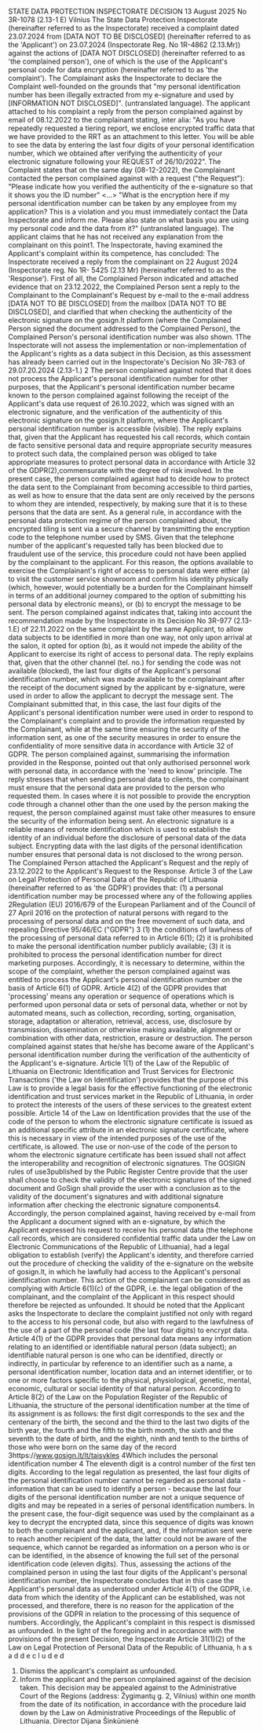 STATE DATA PROTECTION INSPECTORATE
DECISION
13 August 2025 No 3R-1078 (2.13-1 E) Vilnius
The State Data Protection Inspectorate (hereinafter referred to as the Inspectorate) received a
complaint dated 23.07.2024 from \[DATA NOT TO BE DISCLOSED\] (hereinafter referred to as the 'Applicant')
on 23.07.2024 (Inspectorate Reg. No 1R-4862 (2.13.Mr)) against the actions of \[DATA NOT DISCLOSED\]
(hereinafter referred to as 'the complained person'), one of which is the use of the Applicant's personal
code for data encryption (hereinafter referred to as 'the complaint').
The Complainant asks the Inspectorate to declare the Complaint well-founded on the grounds that
"my personal identification number has been illegally extracted from my e-signature and used by
\[INFORMATION NOT DISCLOSED\]". (untranslated language).
The applicant attached to his complaint a reply from the person complained against by email of
08.12.2022
to the complainant stating, inter alia:
"As you have repeatedly requested a tiering report, we enclose encrypted traffic data that we have
provided to the RRT as an attachment to this letter. You will be able to see the data by entering the last four
digits of your personal identification number, which we obtained after verifying the authenticity of your
electronic signature following your REQUEST of 26/10/2022".
The Complaint states that on the same day (08-12-2022), the Complainant contacted the person
complained against with a request ("the Request"):
"Please indicate how you verified the authenticity of the e-signature so that it shows you the ID
number"
<...>
"What is the encryption here if my personal identification number can be taken by any employee
from my application? This is a violation and you must immediately contact the Data Inspectorate and inform
me. Please also state on what basis you are using my personal code and the data from it?" (untranslated
language).
The applicant claims that he has not received any explanation from the complainant on this point1.
The Inspectorate, having examined the Applicant's complaint within its competence,
has concluded:
The Inspectorate received a reply from the complainant on 22 August 2024 (Inspectorate reg. No 1R-
5425 (2.13 Mr) (hereinafter referred to as the 'Response').
First of all, the Complained Person indicated and attached evidence that on 23.12.2022, the
Complained Person sent a reply to the Complainant to the Complainant's Request by e-mail to the e-mail
address \[DATA NOT TO BE DISCLOSED\] from the mailbox \[DATA NOT TO BE DISCLOSED\], and clarified that
when checking the authenticity of the electronic signature on the gosign.lt platform (where the Complained
Person signed the document addressed to the Complained Person), the Complained Person's personal
identification number was also shown.
1The Inspectorate will not assess the implementation or non-implementation of the Applicant's rights as a data subject in
this Decision, as this assessment has already been carried out in the Inspectorate's Decision No 3R-783 of 29.07.20.2024
(2.13-1.)
2
The person complained against noted that it does not process the Applicant's personal identification
number for other purposes, that the Applicant's personal identification number became known to the
person complained against following the receipt of the Applicant's data use request of 26.10.2022, which
was signed with an electronic signature, and the verification of the authenticity of this electronic signature
on the gosign.lt platform, where the Applicant's personal identification number is accessible (visible).
The reply explains that, given that the Applicant has requested his call records, which contain de facto
sensitive personal data and require appropriate security measures to protect such data, the complained
person was obliged to take appropriate measures to protect personal data in accordance with Article 32 of
the GDPR(2),commensurate with the degree of risk involved. In the present case, the person complained
against had to decide how to protect the data sent to the Complainant from becoming accessible to third
parties, as well as how to ensure that the data sent are only received by the persons to whom they are
intended, respectively, by making sure that it is to these persons that the data are sent. As a general rule, in
accordance with the personal data protection regime of the person complained about, the encrypted tiling
is sent via a secure channel by transmitting the encryption code to the telephone number used by SMS.
Given that the telephone number of the applicant's requested tally has been blocked due to fraudulent use
of the service, this procedure could not have been applied by the complainant to the applicant. For this
reason, the options available to exercise the Complainant's right of access to personal data were either (a)
to visit the customer service showroom and confirm his identity physically (which, however, would
potentially be a burden for the Complainant himself in terms of an additional journey compared to the
option of submitting his personal data by electronic means), or (b) to encrypt the message to be sent. The
person complained against indicates that, taking into account the recommendation made by the
Inspectorate in its Decision No 3R-977 (2.13-1.E) of 22.11.2022 on the same complaint by the same
Applicant, to allow data subjects to be identified in more than one way, not only upon arrival at the salon, it
opted for option (b), as it would not impede the ability of the Applicant to exercise its right of access to
personal data. The reply explains that, given that the other channel (tel. no.) for sending the code was not
available (blocked), the last four digits of the Applicant's personal identification number, which was made
available to the complainant after the receipt of the document signed by the applicant by e-signature, were
used in order to allow the applicant to decrypt the message sent. The Complainant submitted that, in this
case, the last four digits of the Applicant's personal identification number were used in order to respond to
the Complainant's complaint and to provide the information requested by the Complainant, while at the
same time ensuring the security of the information sent, as one of the security measures in order to ensure
the confidentiality of more sensitive data in accordance with Article 32 of GDPR.
The person complained against, summarising the information provided in the Response, pointed out
that only authorised personnel work with personal data, in accordance with the 'need to know' principle.
The reply stresses that when sending personal data to clients, the complainant must ensure that the
personal data are provided to the person who requested them. In cases where it is not possible to provide
the encryption code through a channel other than the one used by the person making the request, the
person complained against must take other measures to ensure the security of the information being sent.
An electronic signature is a reliable means of remote identification which is used to establish the identity of
an individual before the disclosure of personal data of the data subject. Encrypting data with the last digits
of the personal identification number ensures that personal data is not disclosed to the wrong person.
The Complained Person attached the Applicant's Request and the reply of 23.12.2022 to the
Applicant's Request to the Response.
Article 3 of the Law on Legal Protection of Personal Data of the Republic of Lithuania (hereinafter
referred to as 'the GDPR') provides that: (1) a personal identification number may be processed where any of
the following applies
2Regulation (EU) 2016/679 of the European Parliament and of the Council of 27 April 2016 on the protection of natural
persons with regard to the processing of personal data and on the free movement of such data, and repealing Directive
95/46/EC ("GDPR")
3
(1) the conditions of lawfulness of the processing of personal data referred to in Article 6(1); (2) it is
prohibited to make the personal identification number publicly available; (3) it is prohibited to process the
personal identification number for direct marketing purposes.
Accordingly, it is necessary to determine, within the scope of the complaint, whether the person
complained against was entitled to process the Applicant's personal identification number on the basis of
Article 6(1) of GDPR.
Article 4(2) of the GDPR provides that 'processing' means any operation or sequence of operations
which is performed upon personal data or sets of personal data, whether or not by automated means, such
as collection, recording, sorting, organisation, storage, adaptation or alteration, retrieval, access, use,
disclosure by transmission, dissemination or otherwise making available, alignment or combination with
other data, restriction, erasure or destruction.
The person complained against states that he/she has become aware of the Applicant's personal
identification number during the verification of the authenticity of the Applicant's e-signature.
Article 1(1) of the Law of the Republic of Lithuania on Electronic Identification and Trust Services
for Electronic Transactions ('the Law on Identification') provides that the purpose of this Law is to provide a
legal basis for the effective functioning of the electronic identification and trust services market in the
Republic of Lithuania, in order to protect the interests of the users of these services to the greatest extent
possible. Article 14 of the Law on Identification provides that the use of the code of the person to whom
the electronic signature certificate is issued as an additional specific attribute in an electronic signature
certificate, where this is necessary in view of the intended purposes of the use of the certificate, is allowed.
The use or non-use of the code of the person to whom the electronic signature certificate has been issued
shall not affect the interoperability and recognition of electronic signatures.
The GOSIGN rules of use3published by the Public Register Centre provide that the user shall choose
to check the validity of the electronic signatures of the signed document and GoSign shall provide the user
with a conclusion as to the validity of the document's signatures and with additional signature information
after checking the electronic signature components4.
Accordingly, the person complained against, having received by e-mail from the Applicant a
document signed with an e-signature, by which the Applicant expressed his request to receive his personal
data (the telephone call records, which are considered confidential traffic data under the Law on Electronic
Communications of the Republic of Lithuania), had a legal obligation to establish (verify) the Applicant's
identity, and therefore carried out the procedure of checking the validity of the e-signature on the website
of gosign.lt, in which he lawfully had access to the Applicant's personal identification number. This action of
the complainant can be considered as complying with Article 6(1)(c) of the GDPR, i.e. the legal obligation of
the complainant, and the complaint of the Applicant in this respect should therefore be rejected as
unfounded.
It should be noted that the Applicant asks the Inspectorate to declare the complaint justified not
only with regard to the access to his personal code, but also with regard to the lawfulness of the use of a
part of the personal code (the last four digits) to encrypt data.
Article 4(1) of the GDPR provides that personal data means any information relating to an identified
or identifiable natural person (data subject); an identifiable natural person is one who can be identified,
directly or indirectly, in particular by reference to an identifier such as a name, a personal identification
number, location data and an internet identifier, or to one or more factors specific to the physical,
physiological, genetic, mental, economic, cultural or social identity of that natural person.
According to Article 8(2) of the Law on the Population Register of the Republic of Lithuania, the
structure of the personal identification number at the time of its assignment is as follows: the first digit
corresponds to the sex and the centenary of the birth, the second and the third to the last two digits of the
birth year, the fourth and the fifth to the birth month, the sixth and the seventh to the date of birth, and
the eighth, ninth and tenth to the births of those who were born on the same day of the record
3https://www.gosign.lt/lt/taisykles
4Which includes the personal identification number
4
The eleventh digit is a control number of the first ten digits.
According to the legal regulation as presented, the last four digits of the personal identification
number cannot be regarded as personal data - information that can be used to identify a person - because
the last four digits of the personal identification number are not a unique sequence of digits and may be
repeated in a series of personal identification numbers. In the present case, the four-digit sequence was
used by the complainant as a key to decrypt the encrypted data, since this sequence of digits was known to
both the complainant and the applicant, and, if the information sent were to reach another recipient of the
data, the latter could not be aware of the sequence, which cannot be regarded as information on a person
who is or can be identified, in the absence of knowing the full set of the personal identification code
(eleven digits).
Thus, assessing the actions of the complained person in using the last four digits of the Applicant's
personal identification number, the Inspectorate concludes that in this case the Applicant's personal data as
understood under Article 4(1) of the GDPR, i.e. data from which the identity of the Applicant can be
established, was not processed, and therefore, there is no reason for the application of the provisions of
the GDPR in relation to the processing of this sequence of numbers. Accordingly, the Applicant's complaint
in this respect is dismissed as unfounded.
In the light of the foregoing and in accordance with the provisions of the present Decision, the
Inspectorate
Article 31(1)(2) of the Law on Legal Protection of Personal Data of the Republic of Lithuania,
h a s a d d e c l u d e d
1. Dismiss the applicant's complaint as unfounded.
4. Inform the applicant and the person complained against of the decision taken.
This decision may be appealed against to the Administrative Court of the Regions (address:
Žygimantų g. 2, Vilnius) within one month from the date of its notification, in accordance with the
procedure laid down by the Law on Administrative Proceedings of the Republic of Lithuania.
Director Dijana Šinkūnienė
